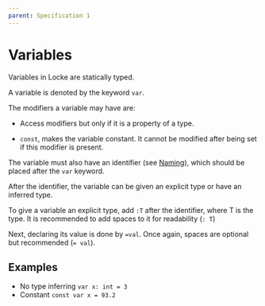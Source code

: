 ```yaml
---
parent: Specification 1
---
```

# Variables

Variables in Locke are statically typed.

A variable is denoted by the keyword `var`.

The modifiers a variable may have are:

* Access modifiers but only if it is a property of a type.

* `const`, makes the variable constant. It cannot be modified after being set if this modifier is present.

The variable must also have an identifier (see [Naming](./Naming.md)), which should be placed after the `var` keyword.

After the identifier, the variable can be given an explicit type or have an inferred type.

To give a variable an explicit type, add `:T` after the identifier, where T is the type. It is recommended to add spaces to it for readability (`: T`)

Next, declaring its value is done by `=val`. Once again, spaces are optional but recommended (`= val`).

## Examples

* No type inferring `var x: int = 3`
* Constant `const var x = 93.2`
